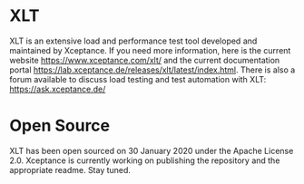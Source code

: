 # XLT
XLT is an extensive load and performance test tool developed and maintained by Xceptance. If you need more information, here is the current website https://www.xceptance.com/xlt/ and the current documentation portal https://lab.xceptance.de/releases/xlt/latest/index.html. There is also a forum available to discuss load testing and test automation with XLT: https://ask.xceptance.de/

# Open Source
XLT has been open sourced on 30 January 2020 under the Apache License 2.0. Xceptance is currently working on publishing the repository and the appropriate readme. Stay tuned.


